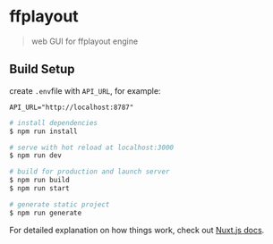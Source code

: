 # ffplayout

> web GUI for ffplayout engine

## Build Setup

create `.env`file with `API_URL`, for example:
```
API_URL="http://localhost:8787"
```

``` bash
# install dependencies
$ npm run install

# serve with hot reload at localhost:3000
$ npm run dev

# build for production and launch server
$ npm run build
$ npm run start

# generate static project
$ npm run generate
```

For detailed explanation on how things work, check out [Nuxt.js docs](https://nuxtjs.org).
